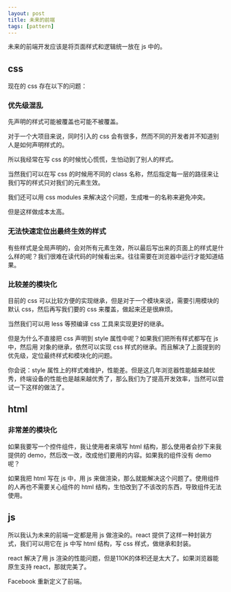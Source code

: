```yaml
---
layout: post
title: 未来的前端
tags: [pattern]
---
```


未来的前端开发应该是将页面样式和逻辑统一放在 js 中的。

## css

现在的 css 存在以下的问题：

### 优先级混乱

先声明的样式可能被覆盖也可能不被覆盖。

对于一个大项目来说，同时引入的 css 会有很多，然而不同的开发者并不知道别人是如何声明样式的。

所以我经常在写 css 的时候忧心慌慌，生怕动到了别人的样式。

当然我们可以在写 css 的时候用不同的 class 名称，然后指定每一层的路径来让我们写的样式只对我们的元素生效。

我们还可以用 css modules 来解决这个问题，生成唯一的名称来避免冲突。

但是这样做成本太高。

### 无法快速定位出最终生效的样式

有些样式是全局声明的，会对所有元素生效，所以最后写出来的页面上的样式是什么样的呢？我们很难在读代码的时候看出来。往往需要在浏览器中运行才能知道结果。

### 比较差的模块化

目前的 css 可以比较方便的实现继承，但是对于一个模块来说，需要引用模块的默认 css，然后再写我们要的 css 来覆盖，做起来还是很麻烦。

当然我们可以用 less 等预编译 css 工具来实现更好的继承。

但是为什么不直接把 css 声明到 style 属性中呢？如果我们把所有样式都写在 js 中，然后用 对象的继承，依然可以实现 css 样式的继承。而且解决了上面提到的优先级，定位最终样式和模块化的问题。

你会说：style 属性上的样式难维护，性能差。但是这几年浏览器性能越来越优秀，终端设备的性能也是越来越优秀了，那么我们为了提高开发效率，当然可以尝试一下这样的做法了。

## html

### 非常差的模块化

如果我要写一个控件组件，我让使用者来填写 html 结构，那么使用者会抄下来我提供的 demo，然后改一改，改成他们要用的内容。如果我的组件没有 demo 呢？

如果我把 html 写在 js 中，用 js 来做渲染，那么就能解决这个问题了。使用组件的人再也不需要关心组件的 html 结构，生怕改到了不该改的东西，导致组件无法使用。

## js

所以我认为未来的前端一定都是用 js 做渲染的。react 提供了这样一种封装方式，我们可以用它在 js 中写 html 结构，写 css 样式，做继承和封装。

react 解决了用 js 渲染的性能问题，但是110K的体积还是太大了。如果浏览器能原生支持 react，那就完美了。

Facebook 重新定义了前端。
